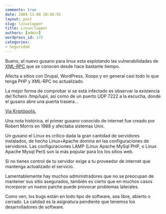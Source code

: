 ```yaml
---
comments: true
date: 2005-11-08 20:56:55
layout: post
slug: linuxlupper
title: Linux/lupper
authors: [admin]
wordpress_id: 175
categories:
- Seguridad
---
```


Bueno, el nuevo gusano para linux esta explotando las vulnerabilidades de [XML-RPC ](http://www.securityfocus.com/bid/14088/)que se conocen desde hace bastante tiempo.

Afecta a sitios con Drupal, WordPress, Xoops y en general casi todo lo que tenga PHP y XML-RPC no actualizado.

La mejor forma de comprobar si se está infectado es observar la existencia del fichero /tmp/lupii, así como de un puerto UDP 7222 a la escucha, donde el gusano abre una puerta trasera...

[Via Kriptópolis.](http://www.kriptopolis.org/node/1355)

Una nota histórica, el primer gusano conocido de internet fue creado por Robert Morris en 1988 y afectaba sistemas Unix.

Un gusano el Linux es crítico dada la gran cantidad de servidores instalados, de hecho Linux+Apache domina en las configuraciones de servidores. Las configuraciones LAMP (Linux Apache MySql PHP, o Linux Apache Mysql Perl) son la más popular para los los sitios web.

Si no tienes control de tu servidor exige a tu proveedor de internet que mantenga actualizado el servicio.

Lamentablemente hay muchos administradores que no se preocupan de mantener sus sitio asegurados, también es cierto que en muchos casos incorporar un nuevo parche puede provocar problemas laterales.

Como ven, los bugs están en todo tipo de software, sea libre, abierto o cerrado. La calidad es la asignatura pendiente que tenemos los desarrolladores de software.



